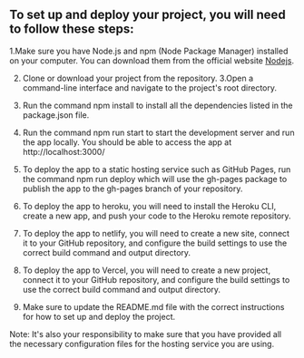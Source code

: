## To set up and deploy your project, you will need to follow these steps:

1.Make sure you have Node.js and npm (Node Package Manager) installed on your computer. You can download them from the official website [Nodejs](https://nodejs.org/en/).

2. Clone or download your project from the repository.
   3.Open a command-line interface and navigate to the project's root directory.
3. Run the command npm install to install all the dependencies listed in the package.json file.
4. Run the command npm run start to start the development server and run the app locally. You should be able to access the app at http://localhost:3000/

5. To deploy the app to a static hosting service such as GitHub Pages, run the command npm run deploy which will use the gh-pages package to publish the app to the gh-pages branch of your repository.

6. To deploy the app to heroku, you will need to install the Heroku CLI, create a new app, and push your code to the Heroku remote repository.

7. To deploy the app to netlify, you will need to create a new site, connect it to your GitHub repository, and configure the build settings to use the correct build command and output directory.

8. To deploy the app to Vercel, you will need to create a new project, connect it to your GitHub repository, and configure the build settings to use the correct build command and output directory.

9. Make sure to update the README.md file with the correct instructions for how to set up and deploy the project.

Note:
It's also your responsibility to make sure that you have provided all the necessary configuration files for the hosting service you are using.
